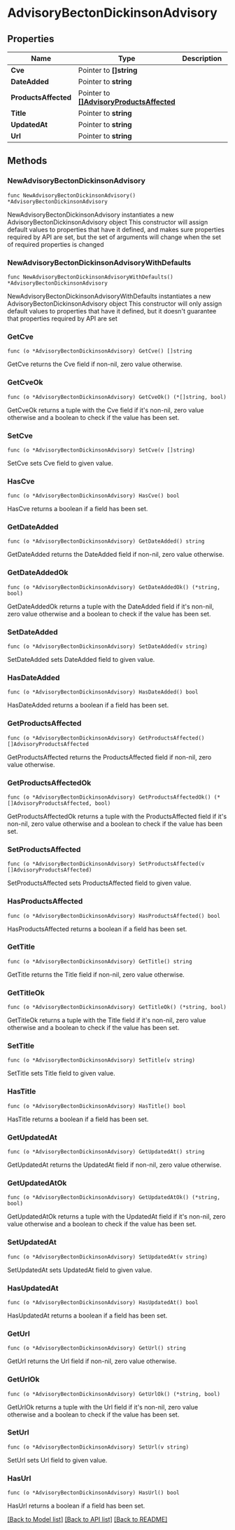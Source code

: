# AdvisoryBectonDickinsonAdvisory

## Properties

Name | Type | Description | Notes
------------ | ------------- | ------------- | -------------
**Cve** | Pointer to **[]string** |  | [optional] 
**DateAdded** | Pointer to **string** |  | [optional] 
**ProductsAffected** | Pointer to [**[]AdvisoryProductsAffected**](AdvisoryProductsAffected.md) |  | [optional] 
**Title** | Pointer to **string** |  | [optional] 
**UpdatedAt** | Pointer to **string** |  | [optional] 
**Url** | Pointer to **string** |  | [optional] 

## Methods

### NewAdvisoryBectonDickinsonAdvisory

`func NewAdvisoryBectonDickinsonAdvisory() *AdvisoryBectonDickinsonAdvisory`

NewAdvisoryBectonDickinsonAdvisory instantiates a new AdvisoryBectonDickinsonAdvisory object
This constructor will assign default values to properties that have it defined,
and makes sure properties required by API are set, but the set of arguments
will change when the set of required properties is changed

### NewAdvisoryBectonDickinsonAdvisoryWithDefaults

`func NewAdvisoryBectonDickinsonAdvisoryWithDefaults() *AdvisoryBectonDickinsonAdvisory`

NewAdvisoryBectonDickinsonAdvisoryWithDefaults instantiates a new AdvisoryBectonDickinsonAdvisory object
This constructor will only assign default values to properties that have it defined,
but it doesn't guarantee that properties required by API are set

### GetCve

`func (o *AdvisoryBectonDickinsonAdvisory) GetCve() []string`

GetCve returns the Cve field if non-nil, zero value otherwise.

### GetCveOk

`func (o *AdvisoryBectonDickinsonAdvisory) GetCveOk() (*[]string, bool)`

GetCveOk returns a tuple with the Cve field if it's non-nil, zero value otherwise
and a boolean to check if the value has been set.

### SetCve

`func (o *AdvisoryBectonDickinsonAdvisory) SetCve(v []string)`

SetCve sets Cve field to given value.

### HasCve

`func (o *AdvisoryBectonDickinsonAdvisory) HasCve() bool`

HasCve returns a boolean if a field has been set.

### GetDateAdded

`func (o *AdvisoryBectonDickinsonAdvisory) GetDateAdded() string`

GetDateAdded returns the DateAdded field if non-nil, zero value otherwise.

### GetDateAddedOk

`func (o *AdvisoryBectonDickinsonAdvisory) GetDateAddedOk() (*string, bool)`

GetDateAddedOk returns a tuple with the DateAdded field if it's non-nil, zero value otherwise
and a boolean to check if the value has been set.

### SetDateAdded

`func (o *AdvisoryBectonDickinsonAdvisory) SetDateAdded(v string)`

SetDateAdded sets DateAdded field to given value.

### HasDateAdded

`func (o *AdvisoryBectonDickinsonAdvisory) HasDateAdded() bool`

HasDateAdded returns a boolean if a field has been set.

### GetProductsAffected

`func (o *AdvisoryBectonDickinsonAdvisory) GetProductsAffected() []AdvisoryProductsAffected`

GetProductsAffected returns the ProductsAffected field if non-nil, zero value otherwise.

### GetProductsAffectedOk

`func (o *AdvisoryBectonDickinsonAdvisory) GetProductsAffectedOk() (*[]AdvisoryProductsAffected, bool)`

GetProductsAffectedOk returns a tuple with the ProductsAffected field if it's non-nil, zero value otherwise
and a boolean to check if the value has been set.

### SetProductsAffected

`func (o *AdvisoryBectonDickinsonAdvisory) SetProductsAffected(v []AdvisoryProductsAffected)`

SetProductsAffected sets ProductsAffected field to given value.

### HasProductsAffected

`func (o *AdvisoryBectonDickinsonAdvisory) HasProductsAffected() bool`

HasProductsAffected returns a boolean if a field has been set.

### GetTitle

`func (o *AdvisoryBectonDickinsonAdvisory) GetTitle() string`

GetTitle returns the Title field if non-nil, zero value otherwise.

### GetTitleOk

`func (o *AdvisoryBectonDickinsonAdvisory) GetTitleOk() (*string, bool)`

GetTitleOk returns a tuple with the Title field if it's non-nil, zero value otherwise
and a boolean to check if the value has been set.

### SetTitle

`func (o *AdvisoryBectonDickinsonAdvisory) SetTitle(v string)`

SetTitle sets Title field to given value.

### HasTitle

`func (o *AdvisoryBectonDickinsonAdvisory) HasTitle() bool`

HasTitle returns a boolean if a field has been set.

### GetUpdatedAt

`func (o *AdvisoryBectonDickinsonAdvisory) GetUpdatedAt() string`

GetUpdatedAt returns the UpdatedAt field if non-nil, zero value otherwise.

### GetUpdatedAtOk

`func (o *AdvisoryBectonDickinsonAdvisory) GetUpdatedAtOk() (*string, bool)`

GetUpdatedAtOk returns a tuple with the UpdatedAt field if it's non-nil, zero value otherwise
and a boolean to check if the value has been set.

### SetUpdatedAt

`func (o *AdvisoryBectonDickinsonAdvisory) SetUpdatedAt(v string)`

SetUpdatedAt sets UpdatedAt field to given value.

### HasUpdatedAt

`func (o *AdvisoryBectonDickinsonAdvisory) HasUpdatedAt() bool`

HasUpdatedAt returns a boolean if a field has been set.

### GetUrl

`func (o *AdvisoryBectonDickinsonAdvisory) GetUrl() string`

GetUrl returns the Url field if non-nil, zero value otherwise.

### GetUrlOk

`func (o *AdvisoryBectonDickinsonAdvisory) GetUrlOk() (*string, bool)`

GetUrlOk returns a tuple with the Url field if it's non-nil, zero value otherwise
and a boolean to check if the value has been set.

### SetUrl

`func (o *AdvisoryBectonDickinsonAdvisory) SetUrl(v string)`

SetUrl sets Url field to given value.

### HasUrl

`func (o *AdvisoryBectonDickinsonAdvisory) HasUrl() bool`

HasUrl returns a boolean if a field has been set.


[[Back to Model list]](../README.md#documentation-for-models) [[Back to API list]](../README.md#documentation-for-api-endpoints) [[Back to README]](../README.md)


